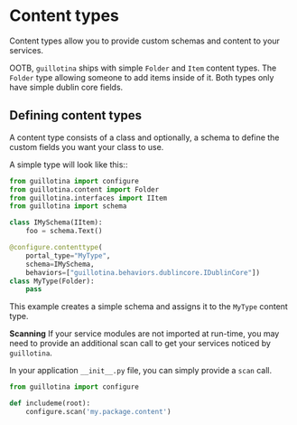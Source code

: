 # Content types

Content types allow you to provide custom schemas and content to your services.

OOTB, `guillotina` ships with simple `Folder` and `Item` content types. The
`Folder` type allowing someone to add items inside of it. Both types only have
simple dublin core fields.


## Defining content types

A content type consists of a class and optionally, a schema to define the custom
fields you want your class to use.

A simple type will look like this::

```python
from guillotina import configure
from guillotina.content import Folder
from guillotina.interfaces import IItem
from guillotina import schema

class IMySchema(IItem):
    foo = schema.Text()

@configure.contenttype(
    portal_type="MyType",
    schema=IMySchema,
    behaviors=["guillotina.behaviors.dublincore.IDublinCore"])
class MyType(Folder):
    pass
```

This example creates a simple schema and assigns it to the `MyType` content
type.


**Scanning**
If your service modules are not imported at run-time, you may need to provide an
additional scan call to get your services noticed by `guillotina`.

In your application `__init__.py` file, you can simply provide a `scan` call.

```python
from guillotina import configure

def includeme(root):
    configure.scan('my.package.content')
```
